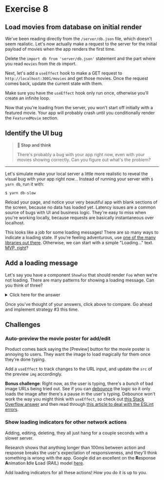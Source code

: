 # Exercise 8

## Load movies from database on initial render

We've been reading directly from the `/server/db.json` file, which doesn't seem realistic. Let's now actually make a request to the server for the initial payload of movies when the app renders the first time.

Delete the `import db from 'server/db.json'` statement and the part where you read `movies` from the `db` import.

Next, let's add a `useEffect` hook to make a GET request to `http://localhost:3001/movies` and get those movies. Once the request comes back, update the current state with them.

Make sure you have the `useEffect` hook only run once, otherwise you'll create an infinite loop.

Now that you're loading from the server, you won't start off initially with a featured movie. Your app will probably crash until you conditionally render the `FeaturedMovie` section.

## Identify the UI bug

> **🤔 Stop and think**
> 
> There's probably a bug with your app right now, even with your movies showing correctly. Can you figure out what's the problem?

<hr>

Let's simulate make your local server a little more realistic to reveal the visual bug with your app right now... Instead of running your server with `$ yarn db`, run it with: 

```
$ yarn db-slow
```

Reload your page, and notice your very beautiful app with blank sections of the screen, because no data has loaded yet. Latency issues are a common source of bugs with UI and business logic. They're easy to miss when you're working locally, because requests are basically instantaneous over localhost.

This looks like a job for some loading messages! There are so many ways to indicate a loading state. If you're feeling adventurous, use [one of the many libraries out there](https://reactjsexample.com/tag/loading/). Otherwise, we can start with a simple "Loading..." text. [MVP, right](https://media.giphy.com/media/HB23IM619qFtS/giphy.gif)?

## Add a loading message

Let's say you have a component `ShowFoo` that should render `Foo` when we're not loading. There are many patterns for showing a loading message. Can you think of three?

<details><summary>Click here for the answer</summary>

1. Control it outside the component and only render `ShowFoo` when we're not loading:

    ```js
    {loading ? (
      <p>Loading...</p>
    ) : (
      <ShowFoo />
    )}
    ```

1. Control it inside the `ShowFoo` component and give it a `loading` prop:

    ```js
    <ShowFoo loading={loading} />
    
    // inside ShowFoo...
    if (loading) return (<p>Loading...</p>)
    return (<Foo />)
    ```

1. Create a `Loadable` component and pass `ShowFoo` as a child. The `Loadable` component has the render logic to either show a message or the `children` passed in.

    ```js
    <Loadable loading={loading}>
      <ShowFoo />
    </Loadable>
    ```

What would be some pros/cons of each approach? 🤔

</details>

Once you've thought of your answers, click above to compare. Go ahead and implement strategy #3 this time.

## Challenges

### Auto-preview the movie poster for add/edit

Product comes back saying the [Preview] button for the movie poster is annoying to users. They want the image to load magically for them once they're done typing.

Add a `useEffect` to track changes to the URL input, and update the `src` of the preview `img` accordingly.

**Bonus challenge**: Right now, as the user is typing, there's a *bunch* of bad image URLs being tried out. See if you can [debounce](https://redd.one/blog/debounce-vs-throttle) the logic so it only loads the image after there's a pause in the user's typing. Debounce won't work the way you might think with `useEffect`, so check out [this Stack Overflow answer](https://stackoverflow.com/a/61786423/2672869) and then read through [this article to deal with the ESLint errors](https://kyleshevlin.com/debounce-and-throttle-callbacks-with-react-hooks).

### Show loading indicators for other network actions

Adding, editing, deleting, they all just hang for a couple seconds with a slower server.

Research shows that anything longer than 100ms between action and response breaks the user's expectation of responsiveness, and they'll think something is wrong with the app. Google did an excellent on the **R**esponse **A**nimation **I**dle **L**oad (RAIL) model [here](https://web.dev/rail/).

Add loading indicators for all these actions! How you do it is up to you.
